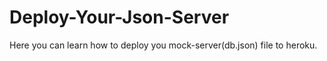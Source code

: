 # Deploy-Your-Json-Server
Here you can learn how to deploy you mock-server(db.json) file to heroku.
